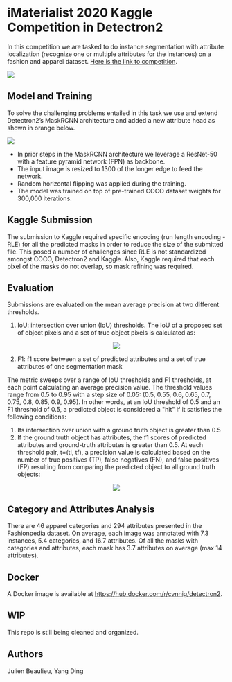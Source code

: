 # iMaterialist 2020 Kaggle Competition in Detectron2

In this competition we are tasked to do instance segmentation with attribute localization (recognize one or multiple attributes for the instances) on a fashion and apparel dataset. [Here is the link to competition](https://www.kaggle.com/c/imaterialist-fashion-2020-fgvc7/overview). 

<p><img src="https://julienbeaulieu.github.io/public/imaterialist/imaterialist-dataset.png" /></p>

## Model and Training

To solve the challenging problems entailed in this task we use and extend Detectron2’s MaskRCNN architecture and added a new attribute head as shown in orange below.  

<p><img src="https://julienbeaulieu.github.io/public/imaterialist/attribute-MaskRCNN%20model.png" /></p>

-	In prior steps in the MaskRCNN architecture we leverage a ResNet-50 with a feature pyramid network (FPN) as backbone. 
-	The input image is resized to 1300 of the longer edge to feed the network. 
-	Random horizontal flipping was applied during the training. 
-	The model was trained on top of pre-trained COCO dataset weights for 300,000 iterations.

## Kaggle Submission

The submission to Kaggle required specific encoding (run length encoding - RLE) for all the predicted masks in order to reduce the size of the submitted file. This posed a number of challenges since RLE is not standardized amongst COCO, Detectron2 and Kaggle. Also, Kaggle required that each pixel of the masks do not overlap, so mask refining was required.

## Evaluation

Submissions are evaluated on the mean average precision at two different thresholds.

1. IoU: intersection over union (IoU) thresholds. The IoU of a proposed set of object pixels and a set of true object pixels is calculated as:

<p align="center"><img src="https://latex.codecogs.com/gif.latex?IoU(A,B) = \frac{|A\cap B|}{|A\cup B|} " /></p>

2. F1: f1 score between a set of predicted attributes and a set of true attributes of one segmentation mask

The metric sweeps over a range of IoU thresholds and F1 thresholds, at each point calculating an average precision value. The threshold values range from 0.5 to 0.95 with a step size of 0.05: (0.5, 0.55, 0.6, 0.65, 0.7, 0.75, 0.8, 0.85, 0.9, 0.95). In other words, at an IoU threshold of 0.5 and an F1 threshold of 0.5, a predicted object is considered a "hit" if it satisfies the following conditions:

1.	Its intersection over union with a ground truth object is greater than 0.5
2.	If the ground truth object has attributes, the f1 scores of predicted attributes and ground-truth attributes is greater than 0.5.
At each threshold pair, t=(ti, tf), a precision value is calculated based on the number of true positives (TP), false negatives (FN), and false positives (FP) resulting from comparing the predicted object to all ground truth objects:

<p align="center"><img src="https://latex.codecogs.com/gif.latex? \frac{TP(ti,tf) }{TP(ti,tf)+FP(ti,tf)} " /></p> 

## Category and Attributes Analysis 

There are 46 apparel categories and 294 attributes presented in the Fashionpedia dataset. On average, each image was annotated with 7.3 instances, 5.4 categories, and 16.7 attributes. Of all the masks with categories and attributes, each mask has 3.7 attributes on average (max 14 attributes).

## Docker 

A Docker image is available at https://hub.docker.com/r/cvnnig/detectron2.

## WIP

This repo is still being cleaned and organized.

## Authors

Julien Beaulieu, Yang Ding